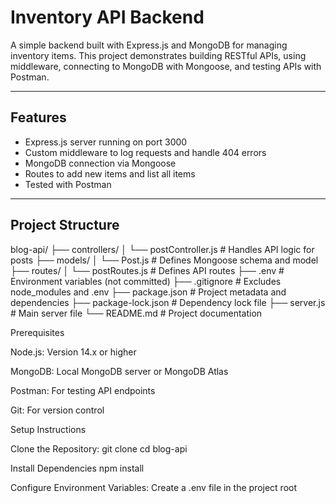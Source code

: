# Inventory API Backend

A simple backend built with Express.js and MongoDB for managing inventory items. This project demonstrates building RESTful APIs, using middleware, connecting to MongoDB with Mongoose, and testing APIs with Postman.

---

## Features

- Express.js server running on port 3000  
- Custom middleware to log requests and handle 404 errors  
- MongoDB connection via Mongoose  
- Routes to add new items and list all items  
- Tested with Postman  

---

## Project Structure

blog-api/
├── controllers/
│   └── postController.js    # Handles API logic for posts
├── models/
│   └── Post.js             # Defines Mongoose schema and model
├── routes/
│   └── postRoutes.js       # Defines API routes
├── .env                    # Environment variables (not committed)
├── .gitignore              # Excludes node_modules and .env
├── package.json            # Project metadata and dependencies
├── package-lock.json       # Dependency lock file
├── server.js               # Main server file
└── README.md               # Project documentation

Prerequisites





Node.js: Version 14.x or higher



MongoDB: Local MongoDB server or MongoDB Atlas



Postman: For testing API endpoints



Git: For version control

Setup Instructions





Clone the Repository:
git clone <your-repo-url>
cd blog-api

Install Dependencies
npm install

Configure Environment Variables:
Create a .env file in the project root